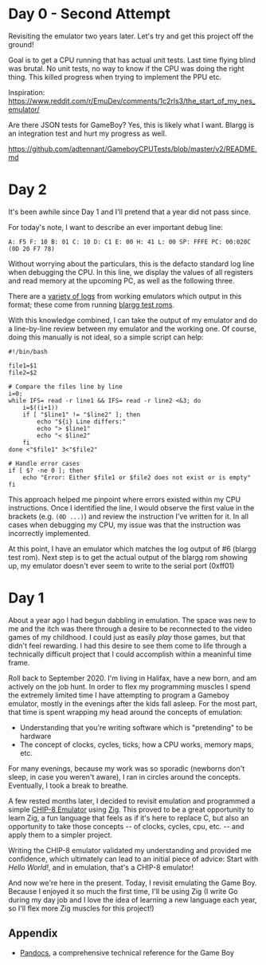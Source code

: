 # Day 0 - Second Attempt

Revisiting the emulator two years later. Let's try and get this project off the ground!

Goal is to get a CPU running that has actual unit tests. Last time flying blind was brutal. No unit tests, no way to know if the CPU was doing the right thing. This killed progress when trying to implement the PPU etc.

Inspiration: https://www.reddit.com/r/EmuDev/comments/1c2rls3/the_start_of_my_nes_emulator/

Are there JSON tests for GameBoy? Yes, this is likely what I want. Blargg is an integration test and hurt my progress as well.

https://github.com/adtennant/GameboyCPUTests/blob/master/v2/README.md

# Day 2

It's been awhile since Day 1 and I'll pretend that a year did not pass since.

For today's note, I want to describe an ever important debug line:

```
A: F5 F: 10 B: 01 C: 10 D: C1 E: 00 H: 41 L: 00 SP: FFFE PC: 00:020C (0D 20 F7 78)
```

Without worrying about the particulars, this is the defacto standard log line
when debugging the CPU. In this line, we display the values of all registers
and read memory at the upcoming PC, as well as the following three.

There are a [variety of logs](https://github.com/wheremyfoodat/Gameboy-logs) from working emulators which output 
in this format; these come from running [blargg test roms](https://github.com/L-P/blargg-test-roms/tree/master/cpu_instrs).

With this knowledge combined, I can take the output of my emulator and do a line-by-line review between my emulator and the working one. Of course, doing this manually is not ideal, so a simple script can help:

```
#!/bin/bash

file1=$1
file2=$2

# Compare the files line by line
i=0;
while IFS= read -r line1 && IFS= read -r line2 <&3; do
    i=$((i+1))
    if [ "$line1" != "$line2" ]; then
        echo "${i} Line differs:"
        echo "> $line1"
        echo "< $line2"
    fi
done <"$file1" 3<"$file2"

# Handle error cases
if [ $? -ne 0 ]; then
    echo "Error: Either $file1 or $file2 does not exist or is empty"
fi
```
This approach helped me pinpoint where errors existed within my CPU
instructions. Once I identified the line, I would observe the first value in
the brackets (e.g. `(0D ...)`) and review the instruction I've written for it.
In all cases when debugging my CPU, my issue was that the instruction was
incorrectly implemented.

At this point, I have an emulator which matches the log output of #6 (blargg
test rom). Next step is to get the actual output of the blargg rom showing up,
my emulator doesn't ever seem to write to the serial port (0xff01)


# Day 1

About a year ago I had begun dabbling in emulation. The space was new to me and
the itch was there through a desire to be reconnected to the video games of my
childhood. I could just as easily *play* those games, but that didn't feel
rewarding. I had this desire to see them come to life through a technically
difficult project that I could accomplish within a meaninful time frame.

Roll back to September 2020. I'm living in Halifax, have a new born, and am
actively on the job hunt. In order to flex my programming muscles I spend the
extremely limited time I have attempting to program a Gameboy emulator, mostly in the
evenings after the kids fall asleep. For the most part, that time is spent wrapping my head around the concepts of emulation:

* Understanding that you're writing software which is "pretending" to be
  hardware
* The concept of clocks, cycles, ticks, how a CPU works, memory maps, etc.

For many evenings, because my work was so sporadic (newborns don't sleep, in
case you weren't aware), I ran in circles around the concepts. Eventually, I
took a break to breathe.

A few rested months later, I decided to revisit emulation and
programmed a simple [CHIP-8 Emulator](https://github.com/bartek/zip-8) using
[Zig](https://ziglang.org/). This proved to be a great opportunity to learn Zig,
a fun language that feels as if it's here to replace C, but also an opportunity
to take those concepts -- of clocks, cycles, cpu, etc. -- and apply them to a
simpler project.

Writing the CHIP-8 emulator validated my understanding and provided me
confidence, which ultimately can lead to an initial piece of advice: Start with
_Hello World!_, and in emulation, that's a CHIP-8 emulator!

And now we're here in the present. Today, I revisit emulating the Game Boy.
Because I enjoyed it so much the first time, I'll be using Zig (I write Go
during my day job and I love the idea of learning a new language each year, so
I'll flex more Zig muscles for this project!)

## Appendix

* [Pandocs](https://gbdev.io/pandocs/Specifications.html), a comprehensive
  technical reference for the Game Boy

